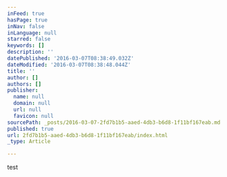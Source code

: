 ```yaml
---
inFeed: true
hasPage: true
inNav: false
inLanguage: null
starred: false
keywords: []
description: ''
datePublished: '2016-03-07T08:38:49.032Z'
dateModified: '2016-03-07T08:38:48.044Z'
title: ''
author: []
authors: []
publisher:
  name: null
  domain: null
  url: null
  favicon: null
sourcePath: _posts/2016-03-07-2fd7b1b5-aaed-4db3-b6d8-1f11bf167eab.md
published: true
url: 2fd7b1b5-aaed-4db3-b6d8-1f11bf167eab/index.html
_type: Article

---
```

test